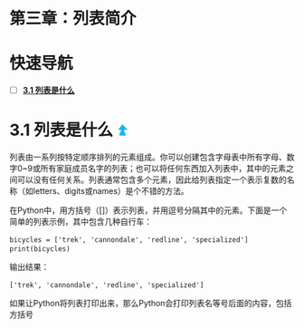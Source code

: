 # 第三章：列表简介

# 快速导航

- [ ] **[3.1 列表是什么](https://github.com/xiaowen-king/Python/blob/main/%E7%AC%AC%E4%B8%89%E7%AB%A0%EF%BC%9A%E5%88%97%E8%A1%A8%E7%AE%80%E4%BB%8B.md#31-%E5%88%97%E8%A1%A8%E6%98%AF%E4%BB%80%E4%B9%88)**


# 3.1 列表是什么 [ ![返回顶部](images/top.png)](https://github.com/xiaowen-king/Python/blob/main/%E7%AC%AC%E4%BA%8C%E7%AB%A0%EF%BC%9A%E5%8F%98%E9%87%8F%E5%92%8C%E7%AE%80%E5%8D%95%E6%95%B0%E6%8D%AE%E7%B1%BB%E5%9E%8B.md#%E5%BF%AB%E9%80%9F%E5%AF%BC%E8%88%AA)

列表由一系列按特定顺序排列的元素组成。你可以创建包含字母表中所有字母、数字0~9或所有家庭成员名字的列表；也可以将任何东西加入列表中，其中的元素之间可以没有任何关系。列表通常包含多个元素，因此给列表指定一个表示复数的名称（如letters、digits或names）是个不错的方法。

在Python中，用方括号（[]）表示列表，并用逗号分隔其中的元素。下面是一个简单的列表示例，其中包含几种自行车：

    bicycles = ['trek', 'cannondale', 'redline', 'specialized']
    print(bicycles)
    
输出结果：
    
    ['trek', 'cannondale', 'redline', 'specialized']
    
如果让Python将列表打印出来，那么Python会打印列表名等号后面的内容，包括方括号
